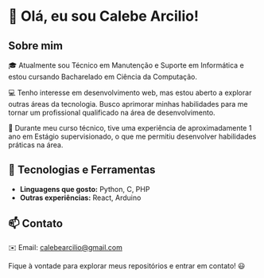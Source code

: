 # 👋 Olá, eu sou Calebe Arcilio!

## Sobre mim
🎓 Atualmente sou Técnico em Manutenção e Suporte em Informática e estou cursando Bacharelado em Ciência da Computação. 

💻 Tenho interesse em desenvolvimento web, mas estou aberto a explorar outras áreas da tecnologia. Busco aprimorar minhas habilidades para me tornar um profissional qualificado na área de desenvolvimento.

🔧 Durante meu curso técnico, tive uma experiência de aproximadamente 1 ano em Estágio supervisionado, o que me permitiu desenvolver habilidades práticas na área.

## 🚀 Tecnologias e Ferramentas
- **Linguagens que gosto:** Python, C, PHP
- **Outras experiências:** React, Arduino

## 📫 Contato
✉️ Email: [calebearcilio@gmail.com](mailto:calebearcilio@gmail.com)

Fique à vontade para explorar meus repositórios e entrar em contato! 😃

